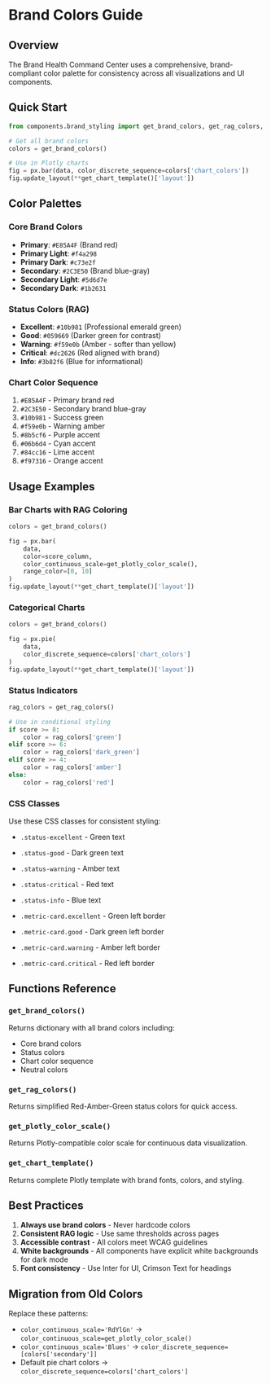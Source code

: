 # Brand Colors Guide

## Overview

The Brand Health Command Center uses a comprehensive, brand-compliant color palette for consistency across all visualizations and UI components.

## Quick Start

```python
from components.brand_styling import get_brand_colors, get_rag_colors, get_plotly_color_scale, get_chart_template

# Get all brand colors
colors = get_brand_colors()

# Use in Plotly charts
fig = px.bar(data, color_discrete_sequence=colors['chart_colors'])
fig.update_layout(**get_chart_template()['layout'])
```

## Color Palettes

### Core Brand Colors

- **Primary**: `#E85A4F` (Brand red)
- **Primary Light**: `#f4a298`
- **Primary Dark**: `#c73e2f`
- **Secondary**: `#2C3E50` (Brand blue-gray)
- **Secondary Light**: `#5d6d7e`
- **Secondary Dark**: `#1b2631`

### Status Colors (RAG)

- **Excellent**: `#10b981` (Professional emerald green)
- **Good**: `#059669` (Darker green for contrast)
- **Warning**: `#f59e0b` (Amber - softer than yellow)
- **Critical**: `#dc2626` (Red aligned with brand)
- **Info**: `#3b82f6` (Blue for informational)

### Chart Color Sequence

1. `#E85A4F` - Primary brand red
2. `#2C3E50` - Secondary brand blue-gray
3. `#10b981` - Success green
4. `#f59e0b` - Warning amber
5. `#8b5cf6` - Purple accent
6. `#06b6d4` - Cyan accent
7. `#84cc16` - Lime accent
8. `#f97316` - Orange accent

## Usage Examples

### Bar Charts with RAG Coloring

```python
colors = get_brand_colors()

fig = px.bar(
    data,
    color=score_column,
    color_continuous_scale=get_plotly_color_scale(),
    range_color=[0, 10]
)
fig.update_layout(**get_chart_template()['layout'])
```

### Categorical Charts

```python
colors = get_brand_colors()

fig = px.pie(
    data,
    color_discrete_sequence=colors['chart_colors']
)
fig.update_layout(**get_chart_template()['layout'])
```

### Status Indicators

```python
rag_colors = get_rag_colors()

# Use in conditional styling
if score >= 8:
    color = rag_colors['green']
elif score >= 6:
    color = rag_colors['dark_green']
elif score >= 4:
    color = rag_colors['amber']
else:
    color = rag_colors['red']
```

### CSS Classes

Use these CSS classes for consistent styling:

- `.status-excellent` - Green text
- `.status-good` - Dark green text
- `.status-warning` - Amber text
- `.status-critical` - Red text
- `.status-info` - Blue text

- `.metric-card.excellent` - Green left border
- `.metric-card.good` - Dark green left border
- `.metric-card.warning` - Amber left border
- `.metric-card.critical` - Red left border

## Functions Reference

### `get_brand_colors()`

Returns dictionary with all brand colors including:

- Core brand colors
- Status colors
- Chart color sequence
- Neutral colors

### `get_rag_colors()`

Returns simplified Red-Amber-Green status colors for quick access.

### `get_plotly_color_scale()`

Returns Plotly-compatible color scale for continuous data visualization.

### `get_chart_template()`

Returns complete Plotly template with brand fonts, colors, and styling.

## Best Practices

1. **Always use brand colors** - Never hardcode colors
2. **Consistent RAG logic** - Use same thresholds across pages
3. **Accessible contrast** - All colors meet WCAG guidelines
4. **White backgrounds** - All components have explicit white backgrounds for dark mode
5. **Font consistency** - Use Inter for UI, Crimson Text for headings

## Migration from Old Colors

Replace these patterns:

- `color_continuous_scale='RdYlGn'` → `color_continuous_scale=get_plotly_color_scale()`
- `color_continuous_scale='Blues'` → `color_discrete_sequence=[colors['secondary']]`
- Default pie chart colors → `color_discrete_sequence=colors['chart_colors']`
